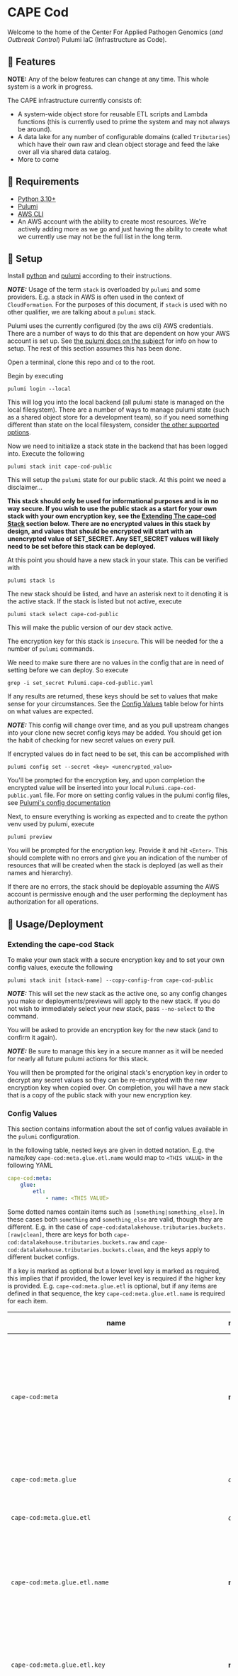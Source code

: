 # CAPE Cod

Welcome to the home of the Center For Applied Pathogen Genomics (_and Outbreak
Control_) Pulumi IaC (Infrastructure as Code).

## 🧬 Features

**NOTE:** Any of the below features can change at any time. This whole system is
a work in progress.

The CAPE infrastructure currently consists of:

- A system-wide object store for reusable ETL scripts and Lambda functions (this
  is currently used to prime the system and may not always be around).
- A data lake for any number of configurable domains (called `Tributaries`)
  which have their own raw and clean object storage and feed the lake over all
  via shared data catalog.
- More to come

## 🦠 Requirements

- [Python 3.10+](https://www.python.org/)
- [Pulumi](https://www.pulumi.com/)
- [AWS CLI](https://aws.amazon.com/cli/)
- An AWS account with the ability to create most resources. We're actively
  adding more as we go and just having the ability to create what we currently
  use may not be the full list in the long term.

## 🧫 Setup

Install [python](https://www.python.org/downloads/) and
[pulumi](https://www.pulumi.com/docs/install/) according to their instructions.

**_NOTE:_** Usage of the term `stack` is overloaded by `pulumi` and some
providers. E.g. a stack in AWS is often used in the context of `CloudFormation`.
For the purposes of this document, if `stack` is used with no other qualifier,
we are talking about a `pulumi` stack.

Pulumi uses the currently configured (by the aws cli) AWS credentials. There are
a number of ways to do this that are dependent on how your AWS account is set
up. See
[the pulumi docs on the subject](https://www.pulumi.com/registry/packages/aws/installation-configuration/)
for info on how to setup. The rest of this section assumes this has been done.

Open a terminal, clone this repo and `cd` to the root.

Begin by executing

```shell
pulumi login --local
```

This will log you into the local backend (all pulumi state is managed on the
local filesystem). There are a number of ways to manage pulumi state (such as a
shared object store for a development team), so if you need something different
than state on the local filesystem, consider
[the other supported options](https://www.pulumi.com/docs/cli/commands/pulumi_login/).

Now we need to initialize a stack state in the backend that has been logged
into. Execute the following

```shell
pulumi stack init cape-cod-public
```

This will setup the `pulumi` state for our public stack. At this point we need a
disclaimer...

**This stack should only be used for informational purposes and is in no way
secure. If you wish to use the public stack as a start for your own stack with
your own encryption key, see the
[Extending The cape-cod Stack](#extending-the-cape-cod-stack) section below.
There are no encrypted values in this stack by design, and values that should be
encrypted will start with an unencrypted value of SET_SECRET. Any SET_SECRET
values will likely need to be set before this stack can be deployed.**

At this point you should have a new stack in your state. This can be verified
with

```shell
pulumi stack ls
```

The new stack should be listed, and have an asterisk next to it denoting it is
the active stack. If the stack is listed but not active, execute

```shell
pulumi stack select cape-cod-public
```

This will make the public version of our dev stack active.

The encryption key for this stack is `insecure`. This will be needed for the a
number of `pulumi` commands.

We need to make sure there are no values in the config that are in need of
setting before we can deploy. So execute

```shell
grep -i set_secret Pulumi.cape-cod-public.yaml
```

If any results are returned, these keys should be set to values that make sense
for your circumstances. See the [Config Values](#config-values) table below for
hints on what values are expected.

**_NOTE:_** This config will change over time, and as you pull upstream changes
into your clone new secret config keys may be added. You should get ion the
habit of checking for new secret values on every pull.

If encrypted values do in fact need to be set, this can be accomplished with

```shell
pulumi config set --secret <key> <unencrypted_value>
```

You'll be prompted for the encryption key, and upon completion the encrypted
value will be inserted into your local `Pulumi.cape-cod-public.yaml` file. For
more on setting config values in the pulumi config files, see
[Pulumi's config documentation](https://www.pulumi.com/docs/concepts/config/)

Next, to ensure everything is working as expected and to create the python venv
used by pulumi, execute

```shell
pulumi preview
```

You will be prompted for the encryption key. Provide it and hit `<Enter>`. This
should complete with no errors and give you an indication of the number of
resources that will be created when the stack is deployed (as well as their
names and hierarchy).

If there are no errors, the stack should be deployable assuming the AWS account
is permissive enough and the user performing the deployment has authorization
for all operations.

## 🔬 Usage/Deployment

### Extending the cape-cod Stack

To make your own stack with a secure encryption key and to set your own config
values, execute the following

```shell
pulumi stack init [stack-name] --copy-config-from cape-cod-public
```

**_NOTE:_** This will set the new stack as the active one, so any config changes
you make or deployments/previews will apply to the new stack. If you do not wish
to immediately select your new stack, pass `--no-select` to the command.

You will be asked to provide an encryption key for the new stack (and to confirm
it again).

**_NOTE:_** Be sure to manage this key in a secure manner as it will be needed
for nearly all future pulumi actions for this stack.

You will then be prompted for the original stack's encryption key in order to
decrypt any secret values so they can be re-encrypted with the new encryption
key when copied over. On completion, you will have a new stack that is a copy of
the public stack with your new encryption key.

### Config Values

This section contains information about the set of config values available in
the `pulumi` configuration.

In the following table, nested keys are given in dotted notation. E.g. the
name/key `cape-cod:meta.glue.etl.name` would map to `<THIS VALUE>` in the
following YAML

```yaml
cape-cod:meta:
    glue:
        etl:
            - name: <THIS VALUE>
```

Some dotted names contain items such as `[something|something_else]`. In these
cases both `something` and `something_else` are valid, though they are
different. E.g. in the case of
`cape-cod:datalakehouse.tributaries.buckets.[raw|clean]`, there are keys for
both `cape-cod:datalakehouse.tributaries.buckets.raw` and
`cape-cod:datalakehouse.tributaries.buckets.clean`, and the keys apply to
different bucket configs.

If a key is marked as optional but a lower level key is marked as required, this
implies that if provided, the lower level key is required if the higher key is
provided. E.g. `cape-cod:meta.glue.etl` is optional, but if any items are
defined in that sequence, the key `cape-cod:meta.glue.etl.name` is required for
each item.

| name                                                                          | required?    | secret? | data format | description                                                                                                                                                                                                                                                              |
| ----------------------------------------------------------------------------- | ------------ | ------- | ----------- | ------------------------------------------------------------------------------------------------------------------------------------------------------------------------------------------------------------------------------------------------------------------------ |
| `cape-cod:meta`                                                               | **required** | no      | `mapping`   | Contains configuration that is used by a number of functional areas in the deployment. E.g. a common s3 bucket where ETL scripts and Lambda functions can be found.                                                                                                      |
| `cape-cod:meta.glue`                                                          | _optional_   | no      | `mapping`   | Contains meta configuration related to aws glue.                                                                                                                                                                                                                         |
| `cape-cod:meta.glue.etl`                                                      | _optional_   | no      | `mapping[]` | Contains meta configuration related to aws glue etl scripts.                                                                                                                                                                                                             |
| `cape-cod:meta.glue.etl.name`                                                 | **required** | no      | `string`    | The name of the etl script. This will be used as part of the object name in storage as well as part of the name in the pulumi state.                                                                                                                                     |
| `cape-cod:meta.glue.etl.key`                                                  | **required** | no      | `string`    | The key to use when placing this script in object storage. This should include any required prefixes.                                                                                                                                                                    |
| `cape-cod:meta.glue.etl.srcpth`                                               | **required** | no      | `string`    | The source path of this script if copying from the deployment repo. **This key may become optional or be removed all together in the future. Ideally we will not have ETL scripts in this repo in the long run but rather have them pulled/pushed from other repos.**    |
| `cape-cod:datalakehouse`                                                      | **required** | no      | `mapping`   | Contains configuration specific to the data lake house. The data lake house will have some common elements regardless of tributary config (e.g. data catalog, athena workgroup, etc).                                                                                    |
| `cape-cod:datalakehouse.tributaries`                                          | _optional_   | no      | `mapping[]` | Contains configuration specific to a specific domain in the data lake house (e.g. HAI). Each tributary has its own raw/clean storage, etl scripts, lambda functions, etc.                                                                                                |
| `cape-cod:datalakehouse.tributaries.name`                                     | **required** | no      | `string`    | The name of the tributary. This will be used as the base for a number of resource names and as a name in the pulumi state.                                                                                                                                               |
| `cape-cod:datalakehouse.tributaries.buckets`                                  | _optional_   | no      | `mapping`   | A mapping of bucket config for the tributary.                                                                                                                                                                                                                            |
| `cape-cod:datalakehouse.tributaries.buckets.[raw\|clean]`                     | _optional_   | no      | `mapping`   | A mapping of config for the raw/clean bucket for the tributary.                                                                                                                                                                                                          |
| `cape-cod:datalakehouse.tributaries.buckets.[raw\|clean].name`                | _optional_   | no      | `string`    | A name for the raw/clean bucket. If not provided a sensible default will be used.                                                                                                                                                                                        |
| `cape-cod:datalakehouse.tributaries.buckets.[raw\|clean].crawler`             | _optional_   | no      | `mapping`   | Crawler config for the raw/clean bucket. Only needed if a crawler is needed for the raw bucket.                                                                                                                                                                          |
| `cape-cod:datalakehouse.tributaries.buckets.[raw\|clean].crawler.exclude`     | _optional_   | no      | `string[]`  | A list of glob patterns the crawler should not crawl. More info on format can be found [in AWS's documentation][awscrawlerpaths].                                                                                                                                        |
| `cape-cod:datalakehouse.tributaries.buckets.[raw\|clean].crawler.schedule`    | _optional_   | no      | `string`    | A cron-formatted string for the schedule of the crawler. The fastest possible schedule is every five minutes. More info can be found [in AWS's documentation][awscron].                                                                                                  |
| `cape-cod:datalakehouse.tributaries.buckets.[raw\|clean].crawler.classifiers` | _optional_   | no      | `string[]`  | A list of custom classifiers for the crawler. If not provided the AWS schema detection will be allowed to figure out what to use (which may not be possible depending on the raw data schema). These classifiers must exist either in AWS or as part of this deployment. |
| `cape-cod:datalakehouse.tributaries.pipelines`                                | _optional_   | no      | `mapping`   | Mapping of pipeline config for the tributary. We support different types of pipelines (e.g. data and analysis).                                                                                                                                                          |
| `cape-cod:datalakehouse.tributaries.pipelines.data`                           | _optional_   | no      | `mapping`   | Mapping of data pipeline config for the tributary.                                                                                                                                                                                                                       |
| `cape-cod:datalakehouse.tributaries.pipelines.data.etl`                       | _optional_   | no      | `mapping[]` | List of ETL (data pipeline) config mappings for the tributary.                                                                                                                                                                                                           |
| `cape-cod:datalakehouse.tributaries.pipelines.data.etl.name`                  | **required** | no      | `string`    | A name for the ETL data pipeline. This will be used as the base for a number of resources as well as a base for names in the pulumi state.                                                                                                                               |
| `cape-cod:datalakehouse.tributaries.pipelines.data.etl.script`                | **required** | no      | `string`    | The key for the script in the meta assets bucket (including any prefixes).                                                                                                                                                                                               |
| `cape-cod:datalakehouse.tributaries.pipelines.data.etl.prefix`                | **required** | no      | `string`    | Any prefix in the raw bucket to limit the ETL to. The key may contain an empty value for no prefixes.                                                                                                                                                                    |
| `cape-cod:datalakehouse.tributaries.pipelines.data.etl.suffixes`              | **required** | no      | `string[]`  | A list of suffixes to limit the ETL to. All suffixes will be passed through ETL if the list is empty.                                                                                                                                                                    |
| `cape-cod:datalakehouse.tributaries.pipelines.data.etl.pymodules`             | **required** | no      | `string[]`  | A list of python modules (using [PEP 440](https://peps.python.org/pep-0440/) version specification if needed) to ensure are available for the ETL script. **NOTE** these will be installed as the ETL script is spun up, increasing execution time and monetary cost.    |

## 🗒️ Links

## 🥼 Contributing

If you plan to contribute, please check the
[contribution guidelines](https://github.com/cape-ph/.github/blob/main/CONTRIBUTING.md)
first.

<!--Reference links follow...-->

[awscron]:
  https://docs.aws.amazon.com/glue/latest/dg/monitor-data-warehouse-schedule.html
[awscrawlerpaths]:
  https://docs.aws.amazon.com/glue/latest/dg/define-crawler.html#define-crawler-choose-data-sources

